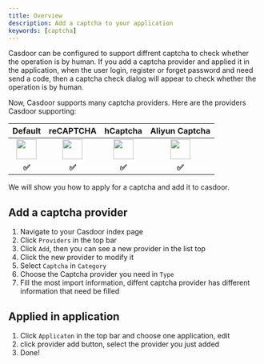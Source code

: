 ```yaml
---
title: Overview
description: Add a captcha to your application
keywords: [captcha]
---
```


Casdoor can be configured to support diffrent captcha to check whether the operation is by human. If you add a captcha provider and applied it in the application, when the user login, register or forget password and need send a code, then a captcha check dialog will appear to check whether the operation is by human.

Now, Casdoor supports many captcha providers. Here are the providers Casdoor supporting:

|                         **Default**                          |                        **reCAPTCHA**                         |                         **hCaptcha**                         |                      **Aliyun Captcha**                      |
| :----------------------------------------------------------: | :----------------------------------------------------------: | :----------------------------------------------------------: | :----------------------------------------------------------: |
| <img src="https://cdn.casbin.org/img/social_default.png" width="40"></img> | <img src="https://cdn.casbin.org/img/social_recaptcha.png" width="40"></img> | <img src="https://cdn.casbin.org/img/social_hcaptcha.png" width="40"></img> | <img src="https://cdn.casbin.org/img/social_aliyun.png" width="40"></img> |
|                            **✅**                             |                            **✅**                             |                            **✅**                             |                            **✅**                             |

We will show you how to apply for a captcha and add it to casdoor.

## Add a captcha provider

1. Navigate to your Casdoor index page
2. Click `Providers` in the top bar
3. Click `Add`, then you can see a new provider in the list top
4. Click the new provider to modify it
5. Select `Captcha` in  `Category`
6. Choose the Captcha provider you need in `Type`
7. Fill the most import information, diffent captcha provider has different information that need be filled

## Applied in application

1. Click `Applicaton` in the top bar and choose one application, edit
2. click provider add button, select the provider you just added
3. Done!
